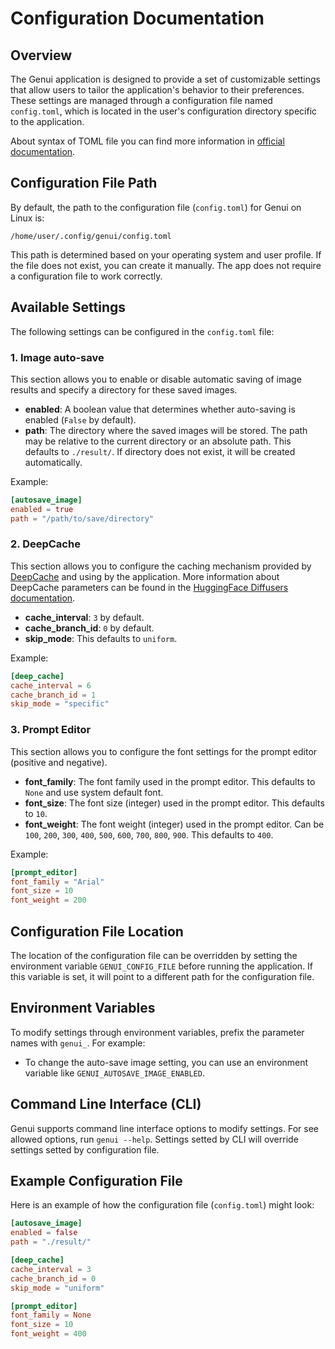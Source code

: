 # Configuration Documentation

## Overview
The Genui application is designed to provide a set of customizable settings that allow users to tailor the application's behavior to their preferences. These settings are managed through a configuration file named `config.toml`, which is located in the user's configuration directory specific to the application.

About syntax of TOML file you can find more information in [official documentation](https://toml.io/en/).

## Configuration File Path
By default, the path to the configuration file (`config.toml`) for Genui on Linux is:
```
/home/user/.config/genui/config.toml
```
This path is determined based on your operating system and user profile. If the file does not exist, you can create it manually. The app does not require a configuration file to work correctly. 

## Available Settings
The following settings can be configured in the `config.toml` file:

### 1. Image auto-save
This section allows you to enable or disable automatic saving of image results and specify a directory for these saved images.

- **enabled**: A boolean value that determines whether auto-saving is enabled (`False` by default).
- **path**: The directory where the saved images will be stored. The path may be relative to the current directory or an absolute path. This defaults to `./result/`. If directory does not exist, it will be created automatically.

Example:
```toml
[autosave_image]
enabled = true
path = "/path/to/save/directory"
```

### 2. DeepCache
This section allows you to configure the caching mechanism provided by [DeepCache](https://github.com/horseee/DeepCache) and using by the application.
More information about DeepCache parameters can be found in the [HuggingFace Diffusers documentation](https://huggingface.co/docs/diffusers/main/en/optimization/deepcache).

- **cache_interval**: `3` by default.
- **cache_branch_id**: `0` by default.
- **skip_mode**: This defaults to `uniform`.

Example:
```toml
[deep_cache]
cache_interval = 6
cache_branch_id = 1
skip_mode = "specific"
```

### 3. Prompt Editor
This section allows you to configure the font settings for the prompt editor (positive and negative).

- **font_family**: The font family used in the prompt editor. This defaults to `None` and use system default font.
- **font_size**: The font size (integer) used in the prompt editor. This defaults to `10`.
- **font_weight**: The font weight (integer) used in the prompt editor. Can be `100`, `200`, `300`, `400`, `500`, `600`, `700`, `800`, `900`. This defaults to `400`.

Example:
```toml
[prompt_editor]
font_family = "Arial"
font_size = 10
font_weight = 200
```

## Configuration File Location
The location of the configuration file can be overridden by setting the environment variable `GENUI_CONFIG_FILE` before running the application. If this variable is set, it will point to a different path for the configuration file.

## Environment Variables
To modify settings through environment variables, prefix the parameter names with `genui_`. For example:
- To change the auto-save image setting, you can use an environment variable like `GENUI_AUTOSAVE_IMAGE_ENABLED`.

## Command Line Interface (CLI)
Genui supports command line interface options to modify settings. For see allowed options, run `genui --help`. Settings setted by CLI will override settings setted by configuration file.

## Example Configuration File
Here is an example of how the configuration file (`config.toml`) might look:
```toml
[autosave_image]
enabled = false
path = "./result/"

[deep_cache]
cache_interval = 3
cache_branch_id = 0
skip_mode = "uniform"

[prompt_editor]
font_family = None
font_size = 10
font_weight = 400
```
